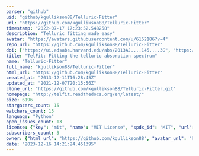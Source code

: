 ```yaml
---
parser: "github"
uid: "github/kgullikson88/Telluric-Fitter"
url: "https://github.com/kgullikson88/Telluric-Fitter"
timestamp: "2022-07-17 17:23:52.548258"
description: "Telluric fitting made easy"
avatar: "https://avatars.githubusercontent.com/u/6162186?v=4"
repo_url: "https://github.com/kgullikson88/Telluric-Fitter"
doi: ["https://ui.adsabs.harvard.edu/abs/2013AJ....145....3G", "https://ui.adsabs.harvard.edu/abs/2014AJ....148...53G", "https://ui.adsabs.harvard.edu/abs/2014ascl.soft05002G/abstract"]
title: "TelFit: Fitting the telluric absorption spectrum"
name: "Telluric-Fitter"
full_name: "kgullikson88/Telluric-Fitter"
html_url: "https://github.com/kgullikson88/Telluric-Fitter"
created_at: "2013-12-11T16:28:45Z"
updated_at: "2021-12-07T20:15:56Z"
clone_url: "https://github.com/kgullikson88/Telluric-Fitter.git"
homepage: "http://telfit.readthedocs.org/en/latest/"
size: 6196
stargazers_count: 15
watchers_count: 15
language: "Python"
open_issues_count: 13
license: {"key": "mit", "name": "MIT License", "spdx_id": "MIT", "url": "https://api.github.com/licenses/mit", "node_id": "MDc6TGljZW5zZTEz"}
subscribers_count: 3
owner: {"html_url": "https://github.com/kgullikson88", "avatar_url": "https://avatars.githubusercontent.com/u/6162186?v=4", "login": "kgullikson88", "type": "User"}
date: "2023-12-16 14:21:24.451395"
---
```

